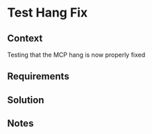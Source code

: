 # Test Hang Fix

## Context

Testing that the MCP hang is now properly fixed

## Requirements

## Solution

## Notes
